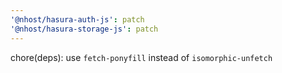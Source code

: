 ```yaml
---
'@nhost/hasura-auth-js': patch
'@nhost/hasura-storage-js': patch
---
```


chore(deps): use `fetch-ponyfill` instead of `isomorphic-unfetch`
